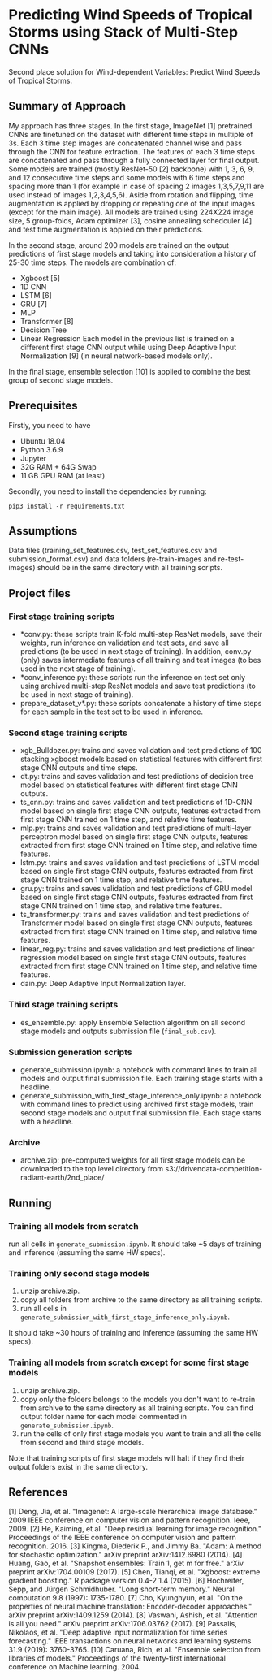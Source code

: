 # Predicting Wind Speeds of Tropical Storms using Stack of Multi-Step CNNs

Second place solution for Wind-dependent Variables: Predict Wind Speeds of Tropical Storms.

## Summary of Approach

My approach has three stages. In the first stage, ImageNet [1] pretrained CNNs are finetuned on the dataset with different time steps in multiple of 3s. Each 3 time step images are concatenated channel wise and pass through the CNN for feature extraction. The features of each 3 time steps are concatenated and pass through a fully connected layer for final output. Some models are trained (mostly ResNet-50 [2] backbone) with 1, 3, 6, 9, and 12 consecutive time steps and some models with 6 time steps and spacing more than 1 (for example in case of spacing 2 images 1,3,5,7,9,11 are used instead of images 1,2,3,4,5,6). Aside from rotation and flipping, time augmentation is applied by dropping or repeating one of the input images (except for the main image). All models are trained using 224X224 image size, 5 group-folds, Adam optimizer [3], cosine annealing schedculer [4] and test time augmentation is applied on their predictions.

In the second stage, around 200 models are trained on the output predictions of first stage models and taking into consideration a history of 25-30 time steps. The models are combination of:
* Xgboost [5]
* 1D CNN
* LSTM [6]
* GRU [7]
* MLP
* Transformer [8]
* Decision Tree
* Linear Regression
Each model in the previous list is trained on a different first stage CNN output while using Deep Adaptive Input Normalization [9] (in neural network-based models only).

In the final stage, ensemble selection [10] is applied to combine the best group of second stage models.

## Prerequisites

Firstly, you need to have

* Ubuntu 18.04
* Python 3.6.9
* Jupyter
* 32G RAM + 64G Swap
* 11 GB GPU RAM (at least)

Secondly, you need to install the dependencies by running:

```
pip3 install -r requirements.txt
```

## Assumptions

Data files (training_set_features.csv, test_set_features.csv and submission_format.csv) and data folders (re-train-images and re-test-images) should be in the same directory with all training scripts.

## Project files

### First stage training scripts

* *conv.py: these scripts train K-fold multi-step ResNet models, save their weights, run inference on validation and test sets, and save all predictions (to be used in next stage of training). In addition, conv.py (only) saves intermediate features of all training and test images (to bes used in the next stage of training).
* *conv_inference.py: these scripts run the inference on test set only using archived multi-step ResNet models and save test predictions (to be used in next stage of training).
* prepare_dataset_v*.py: these scripts concatenate a history of time steps for each sample in the test set to be used in inference.

### Second stage training scripts

* xgb_Bulldozer.py: trains and saves validation and test predictions of 100 stacking xgboost models based on statistical features with different first stage CNN outputs and time steps.
* dt.py: trains and saves validation and test predictions of decision tree model based on statistical features with different first stage CNN outputs.
* ts_cnn.py: trains and saves validation and test predictions of 1D-CNN model based on single first stage CNN outputs, features extracted from first stage CNN trained on 1 time step, and relative time features.
* mlp.py: trains and saves validation and test predictions of multi-layer perceptron model based on single first stage CNN outputs, features extracted from first stage CNN trained on 1 time step, and relative time features.
* lstm.py: trains and saves validation and test predictions of LSTM model based on single first stage CNN outputs, features extracted from first stage CNN trained on 1 time step, and relative time features.
* gru.py: trains and saves validation and test predictions of GRU model based on single first stage CNN outputs, features extracted from first stage CNN trained on 1 time step, and relative time features.
* ts_transformer.py: trains and saves validation and test predictions of Transformer model based on single first stage CNN outputs, features extracted from first stage CNN trained on 1 time step, and relative time features.
* linear_reg.py: trains and saves validation and test predictions of linear regression model based on single first stage CNN outputs, features extracted from first stage CNN trained on 1 time step, and relative time features.
* dain.py: Deep Adaptive Input Normalization layer.

### Third stage training scripts

* es_ensemble.py: apply Ensemble Selection algorithm on all second stage models and outputs submission file (``` final_sub.csv ```).

### Submission generation scripts

* generate_submission.ipynb: a notebook with command lines to train all models and output final submission file. Each training stage starts with a headline.
* generate_submission_with_first_stage_inference_only.ipynb: a notebook with command lines to predict using archived first stage models, train second stage models and output final submission file. Each stage starts with a headline.

### Archive

* archive.zip: pre-computed weights for all first stage models can be downloaded to the top level directory from s3://drivendata-competition-radiant-earth/2nd_place/

## Running

### Training all models from scratch

run all cells in ```generate_submission.ipynb```. It should take ~5 days of training and inference (assuming the same HW specs).

### Training only second stage models

1. unzip archive.zip.
2. copy all folders from archive to the same directory as all training scripts.
3. run all cells in ```generate_submission_with_first_stage_inference_only.ipynb```.

It should take ~30 hours of training and inference (assuming the same HW specs).

### Training all models from scratch except for some first stage models

1. unzip archive.zip.
2. copy only the folders belongs to the models you don't want to re-train from archive to the same directory as all training scripts. You can find output folder name for each model commented in ```generate_submission.ipynb```.
3. run the cells of only first stage models you want to train and all the cells from second and third stage models.

Note that training scripts of first stage models will halt if they find their output folders exist in the same directory.

## References

[1] Deng, Jia, et al. "Imagenet: A large-scale hierarchical image database." 2009 IEEE conference on computer vision and pattern recognition. Ieee, 2009.
[2] He, Kaiming, et al. "Deep residual learning for image recognition." Proceedings of the IEEE conference on computer vision and pattern recognition. 2016.
[3] Kingma, Diederik P., and Jimmy Ba. "Adam: A method for stochastic optimization." arXiv preprint arXiv:1412.6980 (2014).
[4] Huang, Gao, et al. "Snapshot ensembles: Train 1, get m for free." arXiv preprint arXiv:1704.00109 (2017).
[5] Chen, Tianqi, et al. "Xgboost: extreme gradient boosting." R package version 0.4-2 1.4 (2015).
[6] Hochreiter, Sepp, and Jürgen Schmidhuber. "Long short-term memory." Neural computation 9.8 (1997): 1735-1780.
[7] Cho, Kyunghyun, et al. "On the properties of neural machine translation: Encoder-decoder approaches." arXiv preprint arXiv:1409.1259 (2014).
[8] Vaswani, Ashish, et al. "Attention is all you need." arXiv preprint arXiv:1706.03762 (2017).
[9] Passalis, Nikolaos, et al. "Deep adaptive input normalization for time series forecasting." IEEE transactions on neural networks and learning systems 31.9 (2019): 3760-3765.
[10] Caruana, Rich, et al. "Ensemble selection from libraries of models." Proceedings of the twenty-first international conference on Machine learning. 2004.
